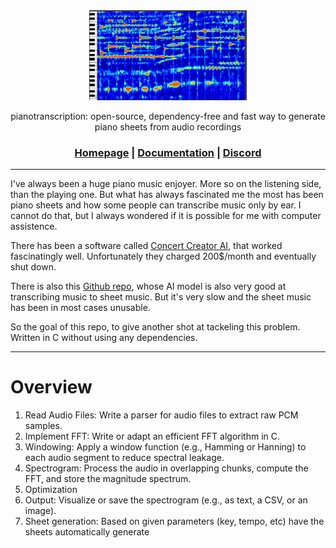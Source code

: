 <div align="center">

<picture>
  <source media="(prefers-color-scheme: light)" srcset="/docs/spectogram">
  <img alt="tiny corp logo" src="docs/spectogram.png" width="50%" height="50%">
</picture>

pianotranscription: open-source, dependency-free and fast way to generate piano sheets from audio recordings

<h3>

[Homepage](schmxtz.github.io) | [Documentation](https://github.com/schmxtz/pianotranscription) | [Discord](https://discord.gg/96eYjpAgSE)

</h3>
</div>

---

I've always been a huge piano music enjoyer. More so on the listening side, than the playing one. But what has always fascinated me the most has been piano sheets and how some people can transcribe music only by ear. I cannot do that, but I always wondered if it is possible for me with computer assistence. 

There has been a software called [Concert Creator AI](https://www.concertcreator.ai/), that worked fascinatingly well. Unfortunately they charged 200$/month and eventually shut down.

There is also this [Github repo](https://github.com/bytedance/piano_transcription), whose AI model is also very good at transcribing music to sheet music. But it's very slow and the sheet music has been in most cases unusable.

So the goal of this repo, to give another shot at tackeling this problem. Written in C without using any dependencies.

--- 

<h1> Overview </h1>

1. Read Audio Files: Write a parser for audio files to extract raw PCM samples.
2. Implement FFT: Write or adapt an efficient FFT algorithm in C.
3. Windowing: Apply a window function (e.g., Hamming or Hanning) to each audio segment to reduce spectral leakage.
4. Spectrogram: Process the audio in overlapping chunks, compute the FFT, and store the magnitude spectrum.
5. Optimization
6. Output: Visualize or save the spectrogram (e.g., as text, a CSV, or an image).
7. Sheet generation: Based on given parameters (key, tempo, etc) have the sheets automatically generate

